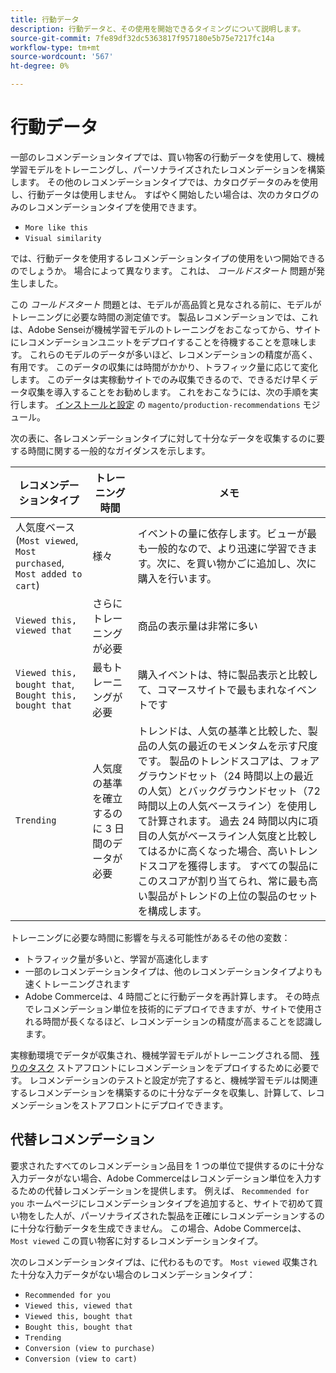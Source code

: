 ```yaml
---
title: 行動データ
description: 行動データと、その使用を開始できるタイミングについて説明します。
source-git-commit: 7fe89df32dc5363817f957180e5b75e7217fc14a
workflow-type: tm+mt
source-wordcount: '567'
ht-degree: 0%

---
```


# 行動データ

一部のレコメンデーションタイプでは、買い物客の行動データを使用して、機械学習モデルをトレーニングし、パーソナライズされたレコメンデーションを構築します。 その他のレコメンデーションタイプでは、カタログデータのみを使用し、行動データは使用しません。 すばやく開始したい場合は、次のカタログのみのレコメンデーションタイプを使用できます。

- `More like this`
- `Visual similarity`

では、行動データを使用するレコメンデーションタイプの使用をいつ開始できるのでしょうか。 場合によって異なります。 これは、 _コールドスタート_ 問題が発生しました。

この _コールドスタート_ 問題とは、モデルが高品質と見なされる前に、モデルがトレーニングに必要な時間の測定値です。 製品レコメンデーションでは、これは、Adobe Senseiが機械学習モデルのトレーニングをおこなってから、サイトにレコメンデーションユニットをデプロイすることを待機することを意味します。 これらのモデルのデータが多いほど、レコメンデーションの精度が高く、有用です。 このデータの収集には時間がかかり、トラフィック量に応じて変化します。 このデータは実稼動サイトでのみ収集できるので、できるだけ早くデータ収集を導入することをお勧めします。 これをおこなうには、次の手順を実行します。 [インストールと設定](install-configure.md) の `magento/production-recommendations` モジュール。

次の表に、各レコメンデーションタイプに対して十分なデータを収集するのに要する時間に関する一般的なガイダンスを示します。

| レコメンデーションタイプ | トレーニング時間 | メモ |
|---|---|---|
| 人気度ベース (`Most viewed`, `Most purchased`, `Most added to cart`) | 様々 | イベントの量に依存します。ビューが最も一般的なので、より迅速に学習できます。次に、を買い物かごに追加し、次に購入を行います。 |
| `Viewed this, viewed that` | さらにトレーニングが必要 | 商品の表示量は非常に多い |
| `Viewed this, bought that`, `Bought this, bought that` | 最もトレーニングが必要 | 購入イベントは、特に製品表示と比較して、コマースサイトで最もまれなイベントです |
| `Trending` | 人気度の基準を確立するのに 3 日間のデータが必要 | トレンドは、人気の基準と比較した、製品の人気の最近のモメンタムを示す尺度です。 製品のトレンドスコアは、フォアグラウンドセット（24 時間以上の最近の人気）とバックグラウンドセット（72 時間以上の人気ベースライン）を使用して計算されます。 過去 24 時間以内に項目の人気がベースライン人気度と比較してはるかに高くなった場合、高いトレンドスコアを獲得します。 すべての製品にこのスコアが割り当てられ、常に最も高い製品がトレンドの上位の製品のセットを構成します。 |

トレーニングに必要な時間に影響を与える可能性があるその他の変数：

- トラフィック量が多いと、学習が高速化します
- 一部のレコメンデーションタイプは、他のレコメンデーションタイプよりも速くトレーニングされます
- Adobe Commerceは、4 時間ごとに行動データを再計算します。 その時点でレコメンデーション単位を技術的にデプロイできますが、サイトで使用される時間が長くなるほど、レコメンデーションの精度が高まることを認識します。

実稼動環境でデータが収集され、機械学習モデルがトレーニングされる間、 [残りのタスク](implementation-workflow.md) ストアフロントにレコメンデーションをデプロイするために必要です。 レコメンデーションのテストと設定が完了すると、機械学習モデルは関連するレコメンデーションを構築するのに十分なデータを収集し、計算して、レコメンデーションをストアフロントにデプロイできます。

## 代替レコメンデーション

要求されたすべてのレコメンデーション品目を 1 つの単位で提供するのに十分な入力データがない場合、Adobe Commerceはレコメンデーション単位を入力するための代替レコメンデーションを提供します。 例えば、 `Recommended for you` ホームページにレコメンデーションタイプを追加すると、サイトで初めて買い物をした人が、パーソナライズされた製品を正確にレコメンデーションするのに十分な行動データを生成できません。 この場合、Adobe Commerceは、 `Most viewed` この買い物客に対するレコメンデーションタイプ。

次のレコメンデーションタイプは、に代わるものです。 `Most viewed` 収集された十分な入力データがない場合のレコメンデーションタイプ：

- `Recommended for you`
- `Viewed this, viewed that`
- `Viewed this, bought that`
- `Bought this, bought that`
- `Trending`
- `Conversion (view to purchase)`
- `Conversion (view to cart)`
